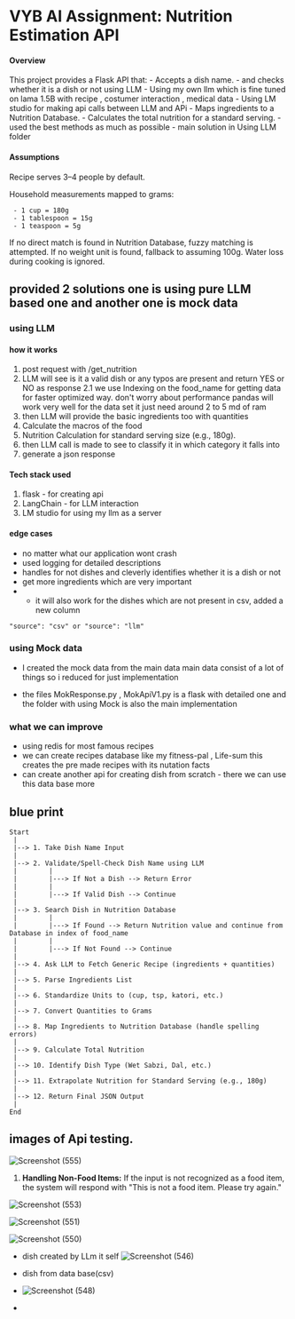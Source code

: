 # VYB AI Assignment: Nutrition Estimation API

#### Overview

This project provides a Flask API that:
     - Accepts a dish name.
          - and checks whether it is a dish or not using LLM 
     - Using my own llm which is fine tuned on lama 1.5B with recipe , costumer interaction , medical data
     - Using LM studio for making api calls between LLM and APi
     - Maps ingredients to a Nutrition Database.
     - Calculates the total nutrition for a standard serving.
     - used the best methods as much as possible 
     - main solution in  Using LLM folder

#### Assumptions
Recipe serves 3–4 people by default.

Household measurements mapped to grams:
     
     - 1 cup = 180g
     - 1 tablespoon = 15g
     - 1 teaspoon = 5g

If no direct match is found in Nutrition Database, fuzzy matching is attempted.
If no weight unit is found, fallback to assuming 100g.
Water loss during cooking is ignored.

## provided 2 solutions one is using pure LLM based one and another one is mock data 

### using LLM

#### how it works 
1. post request with /get_nutrition
2. LLM will see is it a valid dish or any typos are present and return YES or NO as response 
2.1 we use Indexing on the food_name for getting data for faster optimized way. don't worry about performance pandas will work very well for the data set it just need around 2 to 5 md of ram 
3. then LLM will provide the basic ingredients too with quantities 
4. Calculate the macros of the food 
5. Nutrition Calculation for standard serving size (e.g., 180g).
6. then LLM call is made to see to classify it in which category it falls into 
7. generate a json response 

#### Tech stack used
1. flask - for creating api 
2. LangChain - for LLM interaction
3. LM studio for using my llm as a server 

#### edge cases 
- no matter what our application wont crash 
- used logging for detailed descriptions 
- handles for not dishes and cleverly identifies whether it is a dish or not 
- get more ingredients which are very important 
- * it will also work for the dishes which are not present in csv, added a new column 

```
"source": "csv" or "source": "llm"
```


### using Mock data 
- I created the mock data from the main data main data consist of a lot of things so i reduced for just implementation 

- the files MokResponse.py , MokApiV1.py is a flask with detailed one and the folder with using Mock is also the main implementation 

### what we can improve 
- using redis for most famous recipes 
- we can create recipes database like my fitness-pal , Life-sum this creates the pre made recipes with its nutation facts 
- can create another api for creating dish from scratch - there we can use this data base more 


## blue print 

```
Start
 |
 |--> 1. Take Dish Name Input
 |
 |--> 2. Validate/Spell-Check Dish Name using LLM
 |        |
 |        |---> If Not a Dish --> Return Error
 |        |
 |        |---> If Valid Dish --> Continue
 |
 |--> 3. Search Dish in Nutrition Database
 |        |
 |        |---> If Found --> Return Nutrition value and continue from Database in index of food_name 
 |        |
 |        |---> If Not Found --> Continue
 |
 |--> 4. Ask LLM to Fetch Generic Recipe (ingredients + quantities)
 |
 |--> 5. Parse Ingredients List
 |
 |--> 6. Standardize Units to (cup, tsp, katori, etc.)
 |
 |--> 7. Convert Quantities to Grams
 |
 |--> 8. Map Ingredients to Nutrition Database (handle spelling errors)
 |
 |--> 9. Calculate Total Nutrition
 |
 |--> 10. Identify Dish Type (Wet Sabzi, Dal, etc.)
 |
 |--> 11. Extrapolate Nutrition for Standard Serving (e.g., 180g)
 |
 |--> 12. Return Final JSON Output
 |
End

```

## images of Api testing.
![Screenshot (555)](https://github.com/user-attachments/assets/68272b4d-1728-44ba-aa00-82d8a48107b2)
1. **Handling Non-Food Items:** If the input is not recognized as a food item, the system will respond with "This is not a food item. Please try again."

![Screenshot (553)](https://github.com/user-attachments/assets/9bbf81af-8b5e-49b9-8a98-13f5ce1bf65e)

![Screenshot (551)](https://github.com/user-attachments/assets/89c4e4e1-3554-448f-bc45-1968a788c4b2)

![Screenshot (550)](https://github.com/user-attachments/assets/8435f674-f5e9-447a-9e20-e16fa13150c6)
- dish created  by LLm it self
   ![Screenshot (546)](https://github.com/user-attachments/assets/afa57032-80b1-4395-bd3f-38f55d2954a3)
- dish from data base(csv)
- ![Screenshot (548)](https://github.com/user-attachments/assets/fad6f044-ad39-4d03-8dfb-867bc46e16a3)

- 
